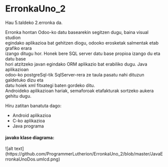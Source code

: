 # ErronkaUno_2

Hau 5.taldeko 2.erronka da.
<p>Erronka hontan Odoo-ko datu basearekin segitzen dugu, baina visual studion<br>
egindako aplikazioa bat gehitzen diogu, odooko erosketak salmentak etab grafiko erara<br>
izango ditugu hor. Honek bere SQL server datu base propioa izango du eta datu base<br>
hori atzitzeko javan egindako ORM aplikazio bat erabiliko dugu. Java aplikazioan<br>
odoo-ko postgreSql-tik SqlServer-rera ze taula pasatu nahi dituzun galdetuko dizu eta<br>
datu hoiek xml fitxategi baten gordeko ditu.<br>
Androideko aplikazioan hariak, semaforoak etafakturak sortzeko aukera gehitu dugu.
</p>

Hiru zatitan banatuta dago:
<ul>
<li>Android aplikazioa</li>
<li>C-ko aplikazioa</li>
<li>Java programa</li>
</ul>

<h4>javako klase diagrama:</h4>
![alt text](https://github.com/ProgrammerLutherion/ErronkaUno_2/blob/master/JavaErronkaUnoDos.umlcd.png)
